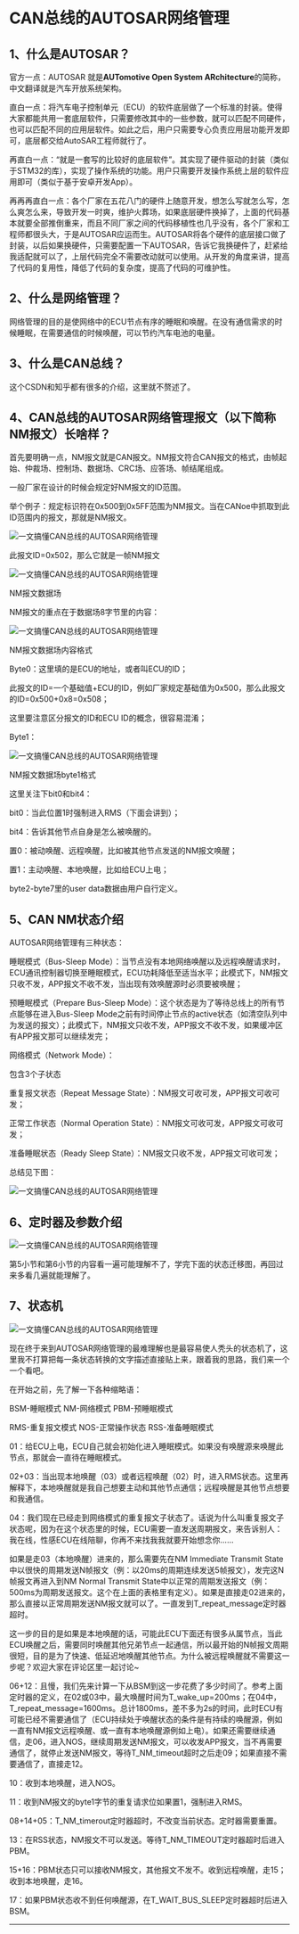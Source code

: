 # CAN总线的AUTOSAR网络管理



## 1、什么是AUTOSAR？

官方一点：AUTOSAR 就是**AUTomotive Open System ARchitecture**的简称，中文翻译就是汽车开放系统架构。

直白一点：将汽车电子控制单元（ECU）的软件底层做了一个标准的封装。使得大家都能共用一套底层软件，只需要修改其中的一些参数，就可以匹配不同硬件，也可以匹配不同的应用层软件。如此之后，用户只需要专心负责应用层功能开发即可，底层都交给AutoSAR工程师就行了。

再直白一点：“就是一套写的比较好的底层软件”。其实现了硬件驱动的封装（类似于STM32的库），实现了操作系统的功能。用户只需要开发操作系统上层的软件应用即可（类似于基于安卓开发App）。

再再再直白一点：各个厂家在五花八门的硬件上随意开发，想怎么写就怎么写，怎么爽怎么来，导致开发一时爽，维护火葬场，如果底层硬件换掉了，上面的代码基本就要全部推倒重来，而且不同厂家之间的代码移植性也几乎没有，各个厂家和工程师都很头大，于是AUTOSAR应运而生。AUTOSAR将各个硬件的底层接口做了封装，以后如果换硬件，只需要配置一下AUTOSAR，告诉它我换硬件了，赶紧给我适配就可以了，上层代码完全不需要改动就可以使用。从开发的角度来讲，提高了代码的复用性，降低了代码的复杂度，提高了代码的可维护性。

## 2、什么是网络管理？

网络管理的目的是使网络中的ECU节点有序的睡眠和唤醒。在没有通信需求的时候睡眠，在需要通信的时候唤醒，可以节约汽车电池的电量。

## 3、什么是CAN总线？

这个CSDN和知乎都有很多的介绍，这里就不赘述了。

## 4、CAN总线的AUTOSAR网络管理报文（以下简称NM报文）长啥样？

首先要明确一点，NM报文就是CAN报文。NM报文符合CAN报文的格式，由帧起始、仲裁场、控制场、数据场、CRC场、应答场、帧结尾组成。

一般厂家在设计的时候会规定好NM报文的ID范围。

举个例子：规定标识符在0x500到0x5FF范围为NM报文。当在CANoe中抓取到此ID范围内的报文，那就是NM报文。

![一文搞懂CAN总线的AUTOSAR网络管理](https://tva1.sinaimg.cn/large/008i3skNly1gxzs5b9amtj30k00d7mz0.jpg)

此报文ID=0x502，那么它就是一帧NM报文

![一文搞懂CAN总线的AUTOSAR网络管理](https://tva1.sinaimg.cn/large/008i3skNly1gxzs5gf36mj30k00a53zm.jpg)

NM报文数据场

NM报文的重点在于数据场8字节里的内容：

![一文搞懂CAN总线的AUTOSAR网络管理](https://tva1.sinaimg.cn/large/008i3skNly1gxzs5kgn5aj30k001maa5.jpg)

NM报文数据场内容格式

Byte0：这里填的是ECU的地址，或者叫ECU的ID；

此报文的ID=一个基础值+ECU的ID，例如厂家规定基础值为0x500，那么此报文的ID=0x500+0x8=0x508；

这里要注意区分报文的ID和ECU ID的概念，很容易混淆；

Byte1：

![一文搞懂CAN总线的AUTOSAR网络管理](https://tva1.sinaimg.cn/large/008i3skNly1gxzs6k9j29j30k005zq3e.jpg)

NM报文数据场byte1格式

这里关注下bit0和bit4：

bit0：当此位置1时强制进入RMS（下面会讲到）；

bit4：告诉其他节点自身是怎么被唤醒的。

置0：被动唤醒、远程唤醒，比如被其他节点发送的NM报文唤醒；

置1：主动唤醒、本地唤醒，比如给ECU上电；

byte2-byte7里的user data数据由用户自行定义。

## 5、CAN NM状态介绍

AUTOSAR网络管理有三种状态：

睡眠模式（Bus-Sleep Mode）：当节点没有本地网络唤醒以及远程唤醒请求时，ECU通讯控制器切换至睡眠模式，ECU功耗降低至适当水平；此模式下，NM报文只收不发，APP报文不收不发，当出现有效唤醒源时必须要被唤醒；

预睡眠模式（Prepare Bus-Sleep Mode）：这个状态是为了等待总线上的所有节点能够在进入Bus-Sleep Mode之前有时间停止节点的active状态（如清空队列中为发送的报文）；此模式下，NM报文只收不发，APP报文不收不发，如果缓冲区有APP报文那可以继续发完；

网络模式（Network Mode）：

包含3个子状态

重复报文状态（Repeat Message State）：NM报文可收可发，APP报文可收可发；

正常工作状态（Normal Operation State）：NM报文可收可发，APP报文可收可发；

准备睡眠状态（Ready Sleep State）：NM报文只收不发，APP报文可收可发；

总结见下图：

![一文搞懂CAN总线的AUTOSAR网络管理](https://tva1.sinaimg.cn/large/008i3skNly1gxzs6t2emgj30k005u3z1.jpg)

## 6、定时器及参数介绍

![一文搞懂CAN总线的AUTOSAR网络管理](https://tva1.sinaimg.cn/large/008i3skNly1gxzs6ty0pqj30k00bawfn.jpg)

第5小节和第6小节的内容看一遍可能理解不了，学完下面的状态迁移图，再回过来多看几遍就能理解了。

## 7、状态机

![一文搞懂CAN总线的AUTOSAR网络管理](https://tva1.sinaimg.cn/large/008i3skNly1gxzs6wai1qj30ee0ewjs5.jpg)

现在终于来到AUTOSAR网络管理的最难理解也是最容易使人秃头的状态机了，这里我不打算把每一条状态转换的文字描述直接贴上来，跟着我的思路，我们来一个一个看吧。

在开始之前，先了解一下各种缩略语：

BSM-睡眠模式 NM-网络模式 PBM-预睡眠模式

RMS-重复报文模式 NOS-正常操作状态 RSS-准备睡眠模式

01：给ECU上电，ECU自己就会初始化进入睡眠模式。如果没有唤醒源来唤醒此节点，那就会一直待在睡眠模式。

02+03：当出现本地唤醒（03）或者远程唤醒（02）时，进入RMS状态。这里再解释下，本地唤醒就是我自己想要主动和其他节点通信；远程唤醒是其他节点想要和我通信。

04：我们现在已经走到网络模式的重复报文子状态了。话说为什么叫重复报文子状态呢，因为在这个状态里的时候，ECU需要一直发送周期报文，来告诉别人：我在线，性感ECU在线陪聊，你再不来找我我就要开始想念你......

如果是走03（本地唤醒）进来的，那么需要先在NM Immediate Transmit State中以很快的周期发送N帧报文（例：以20ms的周期连续发送5帧报文），发完这N帧报文再进入到NM Normal Transmit State中以正常的周期发送报文（例：500ms为周期发送报文。这个在上面的表格里有定义）。如果是直接走02进来的，那么直接以正常周期发送NM报文就可以了。一直发到T_repeat_message定时器超时。

这一步的目的是如果是本地唤醒的话，可能此ECU下面还有很多从属节点，当此ECU唤醒之后，需要同时唤醒其他兄弟节点一起通信，所以最开始的N帧报文周期很短，目的是为了快速、低延迟地唤醒其他节点。为什么被远程唤醒就不需要这一步呢？欢迎大家在评论区里一起讨论~

06+12：且慢，我们先来计算一下从BSM到这一步花费了多少时间了。参考上面定时器的定义，在02或03中，最大唤醒时间为T_wake_up=200ms；在04中，T_repeat_message=1600ms。总计1800ms，差不多为2s的时间，此时ECU有可能已经不需要通信了（ECU持续处于唤醒状态的条件是有持续的唤醒源，例如一直有NM报文远程唤醒、或一直有本地唤醒源例如上电）。如果还需要继续通信，走06，进入NOS，继续周期发送NM报文，可以收发APP报文，当不再需要通信了，就停止发送NM报文，等待T_NM_timeout超时之后走09；如果直接不需要通信了，直接走12。

10：收到本地唤醒，进入NOS。

11：收到NM报文的byte1字节的重复请求位如果置1，强制进入RMS。

08+14+05：T_NM_timerout定时器超时，不改变当前状态。定时器需要重置。

13：在RSS状态，NM报文不可以发送。等待T_NM_TIMEOUT定时器超时后进入PBM。

15+16：PBM状态只可以接收NM报文，其他报文不发不。收到远程唤醒，走15；收到本地唤醒，走16。

17：如果PBM状态收不到任何唤醒源，在T_WAIT_BUS_SLEEP定时器超时后进入BSM。

---

